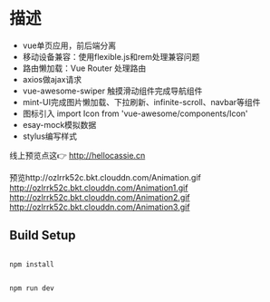 # 描述


- vue单页应用，前后端分离
- 移动设备兼容：使用flexible.js和rem处理兼容问题
- 路由懒加载：Vue Router 处理路由
- axios做ajax请求
- vue-awesome-swiper 触摸滑动组件完成导航组件
- mint-UI完成图片懒加载、下拉刷新、infinite-scroll、navbar等组件
- 图标引入 import Icon from 'vue-awesome/components/Icon'
- esay-mock模拟数据
- stylus编写样式

线上预览点这:point_right: http://hellocassie.cn

预览http://ozlrrk52c.bkt.clouddn.com/Animation.gif
http://ozlrrk52c.bkt.clouddn.com/Animation1.gif
http://ozlrrk52c.bkt.clouddn.com/Animation2.gif
http://ozlrrk52c.bkt.clouddn.com/Animation3.gif

## Build Setup

```

npm install


npm run dev

```
